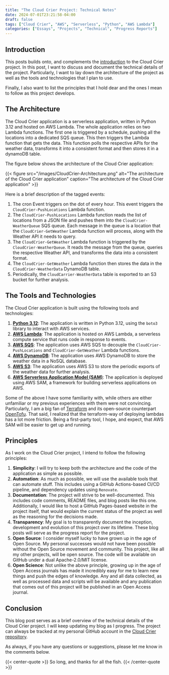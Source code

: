 ```yaml
---
title: "The Cloud Crier Project: Technical Notes"
date: 2024-07-01T23:21:58-04:00
draft: false
tags: ["Cloud Crier", "AWS", "Serverless", "Python", "AWS Lambda"]
categories: ["Essays", "Projects", "Technical", "Progress Reports"]
---
```


## Introduction

This posts builds onto, and complements the [introduction](/posts/cloudcrier_introduction) to the Cloud Crier project. In this post, I want to discuss and document the technical details of the project. Particularly, I want to lay down the architecture of the project as well as the tools and technologies that I plan to use.

Finally, I also want to list the principles that I hold dear and the ones I mean to follow as this project develops.

## The Architecture

The Cloud Crier application is a serverless application, written in Python 3.12 and hosted on AWS Lambda. The whole application relies on two Lambda functions. The first one is triggered by a schedule, pushing all the locations into a dedicated SQS queue. This then triggers the Lambda function that gets the data. This function polls the respective APIs for the weather data, transforms it into a consistent format and then stores it in a dynamoDB table.

The figure below shows the architecture of the Cloud Crier application:

{{< figure src="/images/CloudCrier-Architecture.png" alt="The architecture of the Cloud Crier application" caption="The architecture of the Cloud Crier application" >}}

Here is a brief description of the tagged events:

1. The cron Event triggers on the dot of every hour. This event triggers the `CloudCrier-PushLocations` Lambda function.
2. The `CloudCrier-PushLocations` Lambda function reads the list of locations from a JSON file and pushes them into the `CloudCrier-WeatherQueue` SQS queue. Each message in the queue is a location that the `CloudCrier-GetWeather` Lambda function will process, along with the Weather API it needs to query.
3. The `CloudCrier-GetWeather` Lambda function is triggered by the `CloudCrier-WeatherQueue`. It reads the message from the queue, queries the respective Weather API, and transforms the data into a consistent format.
4. The `CloudCrier-GetWeather` Lambda function then stores the data in the `CloudCrier-WeatherData` DynamoDB table.
5. Periodically, the `CloudCarrier-WeatherData` table is exported to an S3 bucket for further analysis.

## The Tools and Technologies

The Cloud Crier application is built using the following tools and technologies:

1. [**Python 3.12**](https://python.org): The application is written in Python 3.12, using the `boto3` library to interact with AWS services.
2. [**AWS Lambda**](https://aws.amazon.com/lambda/): The application is hosted on AWS Lambda, a serverless compute service that runs code in response to events.
3. [**AWS SQS**](https://aws.amazon.com/sqs/): The application uses AWS SQS to decouple the `CloudCrier-PushLocations` and `CloudCrier-GetWeather` Lambda functions.
4. [**AWS DynamoDB**](https://aws.amazon.com/dynamodb/): The application uses AWS DynamoDB to store the weather data in a NoSQL database.
5. [**AWS S3**](https://aws.amazon.com/s3/): The application uses AWS S3 to store the periodic exports of the weather data for further analysis.
6. [**AWS Serverless Application Model (SAM)**](https://aws.amazon.com/serverless/sam/): The application is deployed using AWS SAM, a framework for building serverless applications on AWS.

Some of the above I have some familiarity with, while others are either unfamiliar or my previous experiences
with them were not convincing. Particularly, I am a big fan of [Terraform](https://www.terraform.io/) and its open-source counterpart [OpenTofu](https://opentofu.org/). That said, I realized that the terraform-way of deploying lambdas has a lot more friction. Being a first-party tool, I hope, and expect, that AWS SAM will be easier to get up and running.

## Principles

As I work on the Cloud Crier project, I intend to follow the following principles:

1. **Simplicity**: I will try to keep both the architecture and the code of the application as simple as possible.
2. **Automation**: As much as possible, we will use the available tools that can automate stuff. This includes using a GitHub Actions-based CI/CD pipeline, and dependency updates using `Renovate`.
3. **Documentation**: The project will strive to be well-documented. This includes code comments, README files, and blog posts like this one. Additionally, I would like to host a GitHub Pages-based website in the project itself, that would explain the current status of the project as well as the reasoning for the decisions made.
4. **Transparency**: My goal is to transparently document the inception, development and evolution of this project over its lifetime. These blog posts will serve as the progress report for the project.
5. **Open Source**: I consider myself lucky to have grown up in the age of Open Source. My personal successes would not have been possible without the Open Source movement and community. This project, like all my other projects, will be open source. The code will be available on GitHub under a dual Apache-2.0/MIT license.
6. **Open Science**: Not unlike the above principle, growing up in the age of Open Access journals has made it incredibly easy for me to learn new things and push the edges of knowledge. Any and all data collected, as well as processed data and scripts will be available and any publication that comes out of this project will be published in an Open Access journal.

## Conclusion

This blog post serves as a brief overview of the technical details of the Cloud Crier project. I will keep
updating my blog as I progress. The project can always be tracked at my
personal GitHub account in the [Cloud Crier repository](https://github.com/AliSajid/cloudcrier-app).

As always, if you have any questions or suggestions, please let me know in the comments below.

{{< center-quote >}}
So long, and thanks for all the fish.
{{< /center-quote >}}
